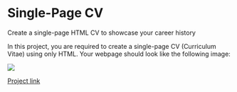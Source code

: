 # Single-Page CV

Create a single-page HTML CV to showcase your career history

In this project, you are required to create a single-page CV (Curriculum Vitae) using only HTML. Your webpage should look like the following image:

![](https://assets.roadmap.sh/guest/resume-template-zyl70.png)

[Project link]()